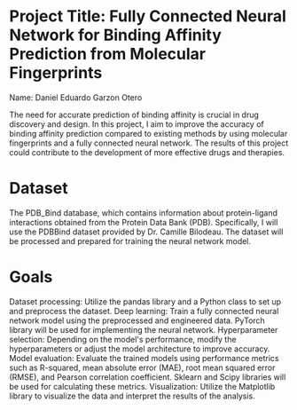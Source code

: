 # Project Title: Fully Connected Neural Network for Binding Affinity Prediction from Molecular Fingerprints

Name: Daniel Eduardo Garzon Otero

The need for accurate prediction of binding affinity is crucial in drug discovery and design. In this project, I aim to improve the accuracy of binding affinity prediction compared to existing methods by using molecular fingerprints and a fully connected neural network. The results of this project could contribute to the development of more effective drugs and therapies.

# Dataset
The PDB_Bind database, which contains information about protein-ligand interactions obtained from the Protein Data Bank (PDB). Specifically, I will use the PDBBind dataset provided by Dr. Camille Bilodeau. The dataset will be processed and prepared for training the neural network model.

# Goals
Dataset processing: Utilize the pandas library and a Python class to set up and preprocess the dataset.
Deep learning: Train a fully connected neural network model using the preprocessed and engineered data. PyTorch library will be used for implementing the neural network.
Hyperparameter selection: Depending on the model's performance, modify the hyperparameters or adjust the model architecture to improve accuracy.
Model evaluation: Evaluate the trained models using performance metrics such as R-squared, mean absolute error (MAE), root mean squared error (RMSE), and Pearson correlation coefficient. Sklearn and Scipy libraries will be used for calculating these metrics.
Visualization: Utilize the Matplotlib library to visualize the data and interpret the results of the analysis.
